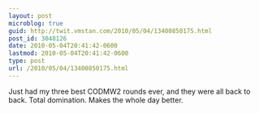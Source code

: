 ```yaml
---
layout: post
microblog: true
guid: http://twit.vmstan.com/2010/05/04/13400850175.html
post_id: 3048126
date: 2010-05-04T20:41:42-0600
lastmod: 2010-05-04T20:41:42-0600
type: post
url: /2010/05/04/13400850175.html
---
```

Just had my three best CODMW2 rounds ever, and they were all back to back. Total domination. Makes the whole day better.
